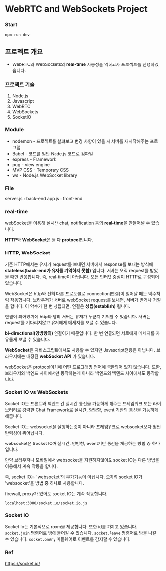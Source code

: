 # WebRTC and WebSockets Project

### Start

```javascript
npm run dev
```

## 프로젝트 개요

- WebRTC와 WebSockets의 **real-time** 사용성을 익히고자 프로젝트를 진행하였습니다.

### 프로젝트 기술

1. Node.js
2. Javascript
3. WebRTC
4. WebSockets
5. SocketIO

### Module

- nodemon - 프로젝트를 살펴보고 변경 사항이 있을 시 서버를 재시작해주는 프로그램
- Babel - 코드를 일반 Node.js 코드로 컴파일
- express - Framework
- pug - view engine
- MVP CSS - Temporary CSS
- ws - Node.js WebSocket library

### File

server.js : back-end
app.js : front-end

### real-time

webSocket을 이용해 실시간 chat, notification 등의 **real-time**을 만들어낼 수 있습니다.

**HTTP**와 **WebSocket**은 둘 다 **protocol**입니다.

### HTTP, WebSocket

기존 HTTP에서는 유저가 request를 보내면 서버에서 response를 보내는 방식에 **stateless(back-end가 유저를 기억하지 못함)** 입니다.
서버는 오직 request를 받았을 때만 반응합니다. 즉, real-time이 아닙니다. 모든 인터넷 중심이 HTTP로 구성되어 있습니다.

WebSocket은 http와 전혀 다른 프로토콜로 connection(연결)이 일어날 때는 악수처럼 작동합니다. 브라우저가 서버로 webSocket request를 보내면, 서버가 받거나 거절을 합니다.
이 악수가 한 번 성립되면, 연결은 **성립(establish)** 됩니다.

연결이 되어있기에 http와 달리 서버는 유저가 누군지 기억할 수 있습니다. 서버는 request를 기다리지않고 유저에게 메세지를 보낼 수 있습니다.

**bi-directional(양방향의)** 연결이기 때문입니다. 한 번 연결되면 서로에게 메세지를 자유롭게 보낼 수 있습니다.

**WebSocket**은 자바스크립트에서도 사용할 수 있지만 Javascript전용은 아닙니다. 브라우저에는 내장된 **webSocket API** 가 있습니다.

webSocket은 protocol이기에 어떤 프로그래밍 언어에 국한되어 있지 않습니다. 또한, 브라우저와 백엔드 사이에서만 동작하는게 아니라 백엔드와 백엔드 사이에서도 동작합니다.

### Socket IO vs WebSockets

Socket IO는 프론트와 백엔드 간 실시간 통신을 가능하게 해주는 프레임워크 또는 라이브러리로 강력한 Chat Framework로 실시간, 양방향, event 기반의 통신을 가능하게 해줍니다.

Socket IO는 websocket을 실행하는것이 아니라 프레임워크로 websocket보다 훨씬 탄력성이 뛰어납니다.

websocket은 Socket IO가 실시간, 양방향, event기반 통신을 제공하는 방법 중 하나입니다.

만약 브라우저나 모바일에서 websocket을 지원하지않아도 socket IO는 다른 방법을 이용해서 계속 작동을 합니다.

즉, socket IO는 'websocket'의 부가기능이 아닙니다. 오히려 socket IO가 'websocket'을 방법 중 하나로 사용합니다.

firewall, proxy가 있어도 socket IO는 계속 작동합니다.

```
localhost:3000/socket.io/socket.io.js
```

### Socket IO

Socket Io는 기본적으로 room을 제공합니다. 또한 id를 가지고 있습니다.
`socket.join` 명령어로 방에 들어갈 수 있습니다.
`socket.leave` 명령어로 방을 나갈 수 있습니다.
`socket.onAny` 미들웨어로 이벤트를 감지할 수 있습니다.

### Ref

https://socket.io/
